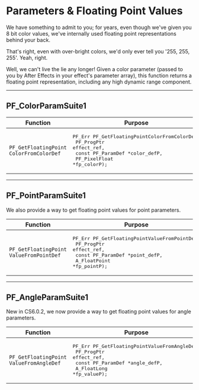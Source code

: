 # Parameters & Floating Point Values

We have something to admit to you; for years, even though we've given you 8 bit color values, we've internally used floating point representations behind your back.

That's right, even with over-bright colors, we'd only ever tell you '255, 255, 255'. Yeah, right.

Well, we can't live the lie any longer! Given a color parameter (passed to you by After Effects in your effect's parameter array), this function returns a floating point representation, including any high dynamic range component.

---

## PF_ColorParamSuite1

|                   Function                    |                                                                                  Purpose                                                                                   |
| --------------------------------------------- | -------------------------------------------------------------------------------------------------------------------------------------------------------------------------- |
| `PF_GetFloatingPoint`<br/>`ColorFromColorDef` | <pre>PF_Err PF_GetFloatingPointColorFromColorDef(<br/>  PF_ProgPtr         effect_ref,<br/>  const PF_ParamDef  \*color_defP,<br/>  PF_PixelFloat      \*fp_colorP);</pre> |

---

## PF_PointParamSuite1

We also provide a way to get floating point values for point parameters.

|                   Function                    |                                                                                  Purpose                                                                                   |
| --------------------------------------------- | -------------------------------------------------------------------------------------------------------------------------------------------------------------------------- |
| `PF_GetFloatingPoint`<br/>`ValueFromPointDef` | <pre>PF_Err PF_GetFloatingPointValueFromPointDef(<br/>  PF_ProgPtr         effect_ref,<br/>  const PF_ParamDef  \*point_defP,<br/>  A_FloatPoint       \*fp_pointP);</pre> |

---

## PF_AngleParamSuite1

New in CS6.0.2, we now provide a way to get floating point values for angle parameters.

|                   Function                    |                                                                                  Purpose                                                                                   |
| --------------------------------------------- | -------------------------------------------------------------------------------------------------------------------------------------------------------------------------- |
| `PF_GetFloatingPoint`<br/>`ValueFromAngleDef` | <pre>PF_Err PF_GetFloatingPointValueFromAngleDef(<br/>  PF_ProgPtr         effect_ref,<br/>  const PF_ParamDef  \*angle_defP,<br/>  A_FloatLong        \*fp_valueP);</pre> |
